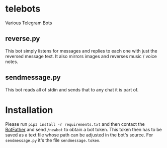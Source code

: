 # telebots
Various Telegram Bots

## reverse.py
This bot simply listens for messages and replies to each one with just the reversed message text.
It also mirrors images and reverses music / voice notes.

## sendmessage.py
This bot reads all of stdin and sends that to any chat it is part of.

# Installation
Please run `pip3 install -r requirements.txt` and then contact the
[BotFather](telegram.me/botfather) and send `/newbot` to obtain a bot token.
This token then has to be saved as a text file whose path can be adjusted in the
bot's source. For `sendmessage.py` it's the file `sendmessage.token`.
